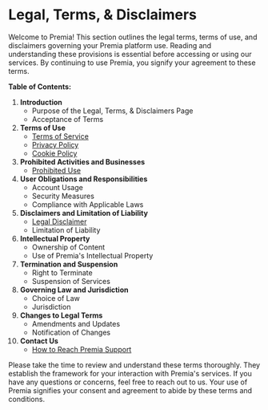 # Legal, Terms, & Disclaimers

Welcome to Premia! This section outlines the legal terms, terms of use, and disclaimers governing your Premia platform use. Reading and understanding these provisions is essential before accessing or using our services. By continuing to use Premia, you signify your agreement to these terms.

**Table of Contents:**

1. **Introduction**
   * Purpose of the Legal, Terms, & Disclaimers Page
   * Acceptance of Terms
2. **Terms of Use**
   * [Terms of Service](terms-of-service.md)
   * [Privacy Policy](privacy-policy.md)
   * [Cookie Policy](cookie-policy.md)
3. **Prohibited Activities and Businesses**
   * [Prohibited Use](prohibited-use.md)
4. **User Obligations and Responsibilities**
   * Account Usage
   * Security Measures
   * Compliance with Applicable Laws
5. **Disclaimers and Limitation of Liability**
   * [Legal Disclaimer](legal-disclaimer.md)
   * Limitation of Liability
6. **Intellectual Property**
   * Ownership of Content
   * Use of Premia's Intellectual Property
7. **Termination and Suspension**
   * Right to Terminate
   * Suspension of Services
8. **Governing Law and Jurisdiction**
   * Choice of Law
   * Jurisdiction
9. **Changes to Legal Terms**
   * Amendments and Updates
   * Notification of Changes
10. **Contact Us**
    * [How to Reach Premia Support](contact-us.md)

Please take the time to review and understand these terms thoroughly. They establish the framework for your interaction with Premia's services. If you have any questions or concerns, feel free to reach out to us. Your use of Premia signifies your consent and agreement to abide by these terms and conditions.
